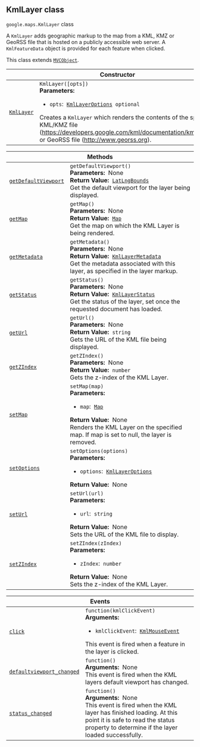 
<devsite-heading text=" KmlLayer class" for="KmlLayer" level="h2" link="" toc="" back-to-top=""><h2 id="KmlLayer" is-upgraded="">KmlLayer class </h2></devsite-heading>
<p>
<code translate="no" dir="ltr"><span itemprop="path">google.maps</span>.<span itemprop="name">KmlLayer</span></code>
class
</p>
<p>A <code translate="no" dir="ltr">KmlLayer</code> adds geographic markup to the map from a KML, KMZ or GeoRSS file that is hosted on a publicly accessible web server. A <code translate="no" dir="ltr">KmlFeatureData</code> object is provided for each feature when clicked.</p>
<p>This class extends
<code translate="no" dir="ltr"><a href="MVCObject.md">MVCObject</a></code>.
</p>
<div class="devsite-table-wrapper"><table class="constructors responsive" summary="class KmlLayer - Constructor">
<thead>
<tr><th colspan="2" id="KmlLayer.constructor">Constructor</th>
</tr></thead>
<tbody>
<tr>
<td><code translate="no" dir="ltr"><a class="secret-link" href="#KmlLayer.constructor"><span>KmlLayer</span></a></code></td>
<td><div><code translate="no" dir="ltr">KmlLayer([opts])</code></div>
<div class="desc"><strong>Parameters:</strong>&nbsp; <ul>
<li><code translate="no" dir="ltr">opts</code>:&nbsp; <code translate="no" dir="ltr"><a href="KmlLayerOptions.md">KmlLayerOptions</a> <span class="optional-type-annotation">optional</span></code></li>
</ul></div>
<div class="desc">Creates a <code translate="no" dir="ltr">KmlLayer</code> which renders the contents of the specified KML/KMZ file (<a href="https://developers.google.com/kml/documentation/kmlreference">https://developers.google.com/kml/documentation/kmlreference</a>) or GeoRSS file (<a href="http://www.georss.org">http://www.georss.org</a>).</div></td>
</tr>
</tbody>
</table></div>
<div class="devsite-table-wrapper"><table class="methods responsive" summary="class KmlLayer - Methods">
<thead>
<tr><th colspan="2">Methods</th>
</tr></thead>
<tbody>
<tr id="KmlLayer.getDefaultViewport">
<td itemprop="property"><code translate="no" dir="ltr"><a class="secret-link" href="#KmlLayer.getDefaultViewport"><span>getDefaultViewport</span></a></code></td>
<td><div><code translate="no" dir="ltr">getDefaultViewport()</code></div>
<div class="desc"><strong>Parameters:</strong>&nbsp; None</div>
<div class="desc"><strong>Return Value:</strong>&nbsp; <code translate="no" dir="ltr"><a href="LatLngBounds.md">LatLngBounds</a></code></div>
<div class="desc">Get the default viewport for the layer being displayed.</div></td>
</tr>
<tr id="KmlLayer.getMap">
<td itemprop="property"><code translate="no" dir="ltr"><a class="secret-link" href="#KmlLayer.getMap"><span>getMap</span></a></code></td>
<td><div><code translate="no" dir="ltr">getMap()</code></div>
<div class="desc"><strong>Parameters:</strong>&nbsp; None</div>
<div class="desc"><strong>Return Value:</strong>&nbsp; <code translate="no" dir="ltr"><a href="Map.md">Map</a></code></div>
<div class="desc">Get the map on which the KML Layer is being rendered.</div></td>
</tr>
<tr id="KmlLayer.getMetadata">
<td itemprop="property"><code translate="no" dir="ltr"><a class="secret-link" href="#KmlLayer.getMetadata"><span>getMetadata</span></a></code></td>
<td><div><code translate="no" dir="ltr">getMetadata()</code></div>
<div class="desc"><strong>Parameters:</strong>&nbsp; None</div>
<div class="desc"><strong>Return Value:</strong>&nbsp; <code translate="no" dir="ltr"><a href="KmlLayerMetadata.md">KmlLayerMetadata</a></code></div>
<div class="desc">Get the metadata associated with this layer, as specified in the layer markup.</div></td>
</tr>
<tr id="KmlLayer.getStatus">
<td itemprop="property"><code translate="no" dir="ltr"><a class="secret-link" href="#KmlLayer.getStatus"><span>getStatus</span></a></code></td>
<td><div><code translate="no" dir="ltr">getStatus()</code></div>
<div class="desc"><strong>Parameters:</strong>&nbsp; None</div>
<div class="desc"><strong>Return Value:</strong>&nbsp; <code translate="no" dir="ltr"><a href="KmlLayerStatus.md">KmlLayerStatus</a></code></div>
<div class="desc">Get the status of the layer, set once the requested document has loaded.</div></td>
</tr>
<tr id="KmlLayer.getUrl">
<td itemprop="property"><code translate="no" dir="ltr"><a class="secret-link" href="#KmlLayer.getUrl"><span>getUrl</span></a></code></td>
<td><div><code translate="no" dir="ltr">getUrl()</code></div>
<div class="desc"><strong>Parameters:</strong>&nbsp; None</div>
<div class="desc"><strong>Return Value:</strong>&nbsp; <code translate="no" dir="ltr">string</code></div>
<div class="desc">Gets the URL of the KML file being displayed.</div></td>
</tr>
<tr id="KmlLayer.getZIndex">
<td itemprop="property"><code translate="no" dir="ltr"><a class="secret-link" href="#KmlLayer.getZIndex"><span>getZIndex</span></a></code></td>
<td><div><code translate="no" dir="ltr">getZIndex()</code></div>
<div class="desc"><strong>Parameters:</strong>&nbsp; None</div>
<div class="desc"><strong>Return Value:</strong>&nbsp; <code translate="no" dir="ltr">number</code></div>
<div class="desc">Gets the z-index of the KML Layer.</div></td>
</tr>
<tr id="KmlLayer.setMap">
<td itemprop="property"><code translate="no" dir="ltr"><a class="secret-link" href="#KmlLayer.setMap"><span>setMap</span></a></code></td>
<td><div><code translate="no" dir="ltr">setMap(map)</code></div>
<div class="desc"><strong>Parameters:</strong>&nbsp; <ul>
<li><code translate="no" dir="ltr">map</code>:&nbsp; <code translate="no" dir="ltr"><a href="Map.md">Map</a></code></li>
</ul></div>
<div class="desc"><strong>Return Value:</strong>&nbsp; None</div>
<div class="desc">Renders the KML Layer on the specified map. If map is set to null, the layer is removed.</div></td>
</tr>
<tr id="KmlLayer.setOptions">
<td itemprop="property"><code translate="no" dir="ltr"><a class="secret-link" href="#KmlLayer.setOptions"><span>setOptions</span></a></code></td>
<td><div><code translate="no" dir="ltr">setOptions(options)</code></div>
<div class="desc"><strong>Parameters:</strong>&nbsp; <ul>
<li><code translate="no" dir="ltr">options</code>:&nbsp; <code translate="no" dir="ltr"><a href="KmlLayerOptions.md">KmlLayerOptions</a></code></li>
</ul></div>
<div class="desc"><strong>Return Value:</strong>&nbsp; None</div>
<div class="desc"></div></td>
</tr>
<tr id="KmlLayer.setUrl">
<td itemprop="property"><code translate="no" dir="ltr"><a class="secret-link" href="#KmlLayer.setUrl"><span>setUrl</span></a></code></td>
<td><div><code translate="no" dir="ltr">setUrl(url)</code></div>
<div class="desc"><strong>Parameters:</strong>&nbsp; <ul>
<li><code translate="no" dir="ltr">url</code>:&nbsp; <code translate="no" dir="ltr">string</code></li>
</ul></div>
<div class="desc"><strong>Return Value:</strong>&nbsp; None</div>
<div class="desc">Sets the URL of the KML file to display.</div></td>
</tr>
<tr id="KmlLayer.setZIndex">
<td itemprop="property"><code translate="no" dir="ltr"><a class="secret-link" href="#KmlLayer.setZIndex"><span>setZIndex</span></a></code></td>
<td><div><code translate="no" dir="ltr">setZIndex(zIndex)</code></div>
<div class="desc"><strong>Parameters:</strong>&nbsp; <ul>
<li><code translate="no" dir="ltr">zIndex</code>:&nbsp; <code translate="no" dir="ltr">number</code></li>
</ul></div>
<div class="desc"><strong>Return Value:</strong>&nbsp; None</div>
<div class="desc">Sets the z-index of the KML Layer.</div></td>
</tr>
</tbody>
</table></div>
<div class="devsite-table-wrapper"><table class="details responsive" summary="class KmlLayer - Events">
<thead>
<tr><th colspan="2">Events</th>
</tr></thead>
<tbody>
<tr id="KmlLayer.click">
<td itemprop="property"><code translate="no" dir="ltr"><a class="secret-link" href="#KmlLayer.click"><span>click</span></a></code></td>
<td><div><code translate="no" dir="ltr">function(kmlClickEvent)</code></div>
<div class="desc"><strong>Arguments:</strong>&nbsp; <ul>
<li><code translate="no" dir="ltr">kmlClickEvent</code>:&nbsp; <code translate="no" dir="ltr"><a href="KmlMouseEvent.md">KmlMouseEvent</a></code></li>
</ul></div>
<div class="desc">This event is fired when a feature in the layer is clicked.</div></td>
</tr>
<tr id="KmlLayer.defaultviewport_changed">
<td itemprop="property"><code translate="no" dir="ltr"><a class="secret-link" href="#KmlLayer.defaultviewport_changed"><span>defaultviewport_changed</span></a></code></td>
<td><div><code translate="no" dir="ltr">function()</code></div>
<div class="desc"><strong>Arguments:</strong>&nbsp; None</div>
<div class="desc">This event is fired when the KML layers default viewport has changed.</div></td>
</tr>
<tr id="KmlLayer.status_changed">
<td itemprop="property"><code translate="no" dir="ltr"><a class="secret-link" href="#KmlLayer.status_changed"><span>status_changed</span></a></code></td>
<td><div><code translate="no" dir="ltr">function()</code></div>
<div class="desc"><strong>Arguments:</strong>&nbsp; None</div>
<div class="desc">This event is fired when the KML layer has finished loading. At this point it is safe to read the status property to determine if the layer loaded successfully.</div></td>
</tr>
</tbody>
</table></div>
<script src="replace_links.js"></script>
